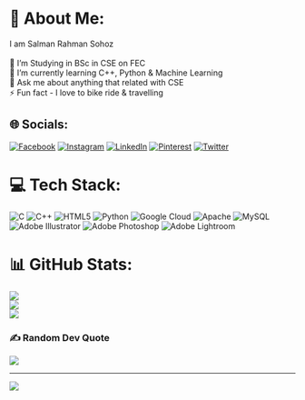 # 💫 About Me:
I am Salman Rahman Sohoz<br><br>🔭 I’m Studying in BSc in CSE on FEC<br>🌱 I’m currently learning C++, Python & Machine Learning<br>💬 Ask me about anything that related with CSE<br>⚡ Fun fact - I love to bike ride & travelling


## 🌐 Socials:
[![Facebook](https://img.shields.io/badge/Facebook-%231877F2.svg?logo=Facebook&logoColor=white)](https://facebook.com/https://www.facebook.com/SohozAStar) [![Instagram](https://img.shields.io/badge/Instagram-%23E4405F.svg?logo=Instagram&logoColor=white)](https://instagram.com/https://www.instagram.com/salman_sahaz/) [![LinkedIn](https://img.shields.io/badge/LinkedIn-%230077B5.svg?logo=linkedin&logoColor=white)](https://linkedin.com/in/https://www.linkedin.com/in/salman-rahman-sohoz-142651166/) [![Pinterest](https://img.shields.io/badge/Pinterest-%23E60023.svg?logo=Pinterest&logoColor=white)](https://pinterest.com/https://www.pinterest.com/salmansahazbd/) [![Twitter](https://img.shields.io/badge/Twitter-%231DA1F2.svg?logo=Twitter&logoColor=white)](https://twitter.com/https://twitter.com/SSohoz) 

# 💻 Tech Stack:
![C](https://img.shields.io/badge/c-%2300599C.svg?style=for-the-badge&logo=c&logoColor=white) ![C++](https://img.shields.io/badge/c++-%2300599C.svg?style=for-the-badge&logo=c%2B%2B&logoColor=white) ![HTML5](https://img.shields.io/badge/html5-%23E34F26.svg?style=for-the-badge&logo=html5&logoColor=white) ![Python](https://img.shields.io/badge/python-3670A0?style=for-the-badge&logo=python&logoColor=ffdd54) ![Google Cloud](https://img.shields.io/badge/Google%20Cloud-%234285F4.svg?style=for-the-badge&logo=google-cloud&logoColor=white) ![Apache](https://img.shields.io/badge/apache-%23D42029.svg?style=for-the-badge&logo=apache&logoColor=white) ![MySQL](https://img.shields.io/badge/mysql-%2300f.svg?style=for-the-badge&logo=mysql&logoColor=white) ![Adobe Illustrator](https://img.shields.io/badge/adobeillustrator-%23FF9A00.svg?style=for-the-badge&logo=adobeillustrator&logoColor=white) ![Adobe Photoshop](https://img.shields.io/badge/adobephotoshop-%2331A8FF.svg?style=for-the-badge&logo=adobephotoshop&logoColor=white) ![Adobe Lightroom](https://img.shields.io/badge/Adobe%20Lightroom-31A8FF.svg?style=for-the-badge&logo=Adobe%20Lightroom&logoColor=white)
# 📊 GitHub Stats:
![](https://github-readme-stats.vercel.app/api?username=ortonikc&theme=vue-dark&hide_border=false&include_all_commits=true&count_private=false)<br/>
![](https://github-readme-streak-stats.herokuapp.com/?user=ortonikc&theme=vue-dark&hide_border=false)<br/>
![](https://github-readme-stats.vercel.app/api/top-langs/?username=ortonikc&theme=vue-dark&hide_border=false&include_all_commits=true&count_private=false&layout=compact)

### ✍️ Random Dev Quote
![](https://quotes-github-readme.vercel.app/api?type=horizontal&theme=radical)

---
[![](https://visitcount.itsvg.in/api?id=ortonikc&icon=0&color=0)](https://visitcount.itsvg.in)

<!-- Proudly created with GPRM ( https://gprm.itsvg.in ) -->
